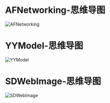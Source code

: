 # AFNetworking-思维导图
![AFNetworking](https://github.com/Fly-Sunshine-J/AFNetworking-/raw/master/AFNetworking学习/AFNetworking-/思维导图.png)

# YYModel-思维导图
![YYModel](http://upload-images.jianshu.io/upload_images/1771887-13dac993f2a13634.png?imageMogr2/auto-orient/strip%7CimageView2/2/w/1240)

# SDWebImage-思维导图
![SDWebImage](https://github.com/rs/SDWebImage/blob/master/Docs/SDWebImageSequenceDiagram.png)
